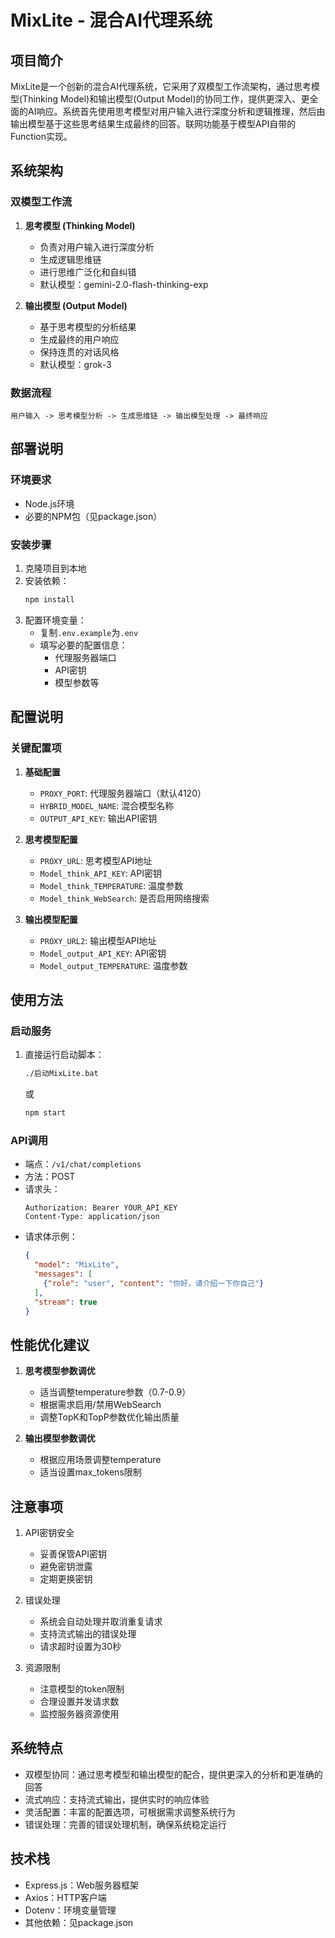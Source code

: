 # MixLite - 混合AI代理系统

## 项目简介

MixLite是一个创新的混合AI代理系统，它采用了双模型工作流架构，通过思考模型(Thinking Model)和输出模型(Output Model)的协同工作，提供更深入、更全面的AI响应。系统首先使用思考模型对用户输入进行深度分析和逻辑推理，然后由输出模型基于这些思考结果生成最终的回答。联网功能基于模型API自带的Function实现。

## 系统架构

### 双模型工作流

1. **思考模型 (Thinking Model)**
   - 负责对用户输入进行深度分析
   - 生成逻辑思维链
   - 进行思维广泛化和自纠错
   - 默认模型：gemini-2.0-flash-thinking-exp

2. **输出模型 (Output Model)**
   - 基于思考模型的分析结果
   - 生成最终的用户响应
   - 保持连贯的对话风格
   - 默认模型：grok-3

### 数据流程

```
用户输入 -> 思考模型分析 -> 生成思维链 -> 输出模型处理 -> 最终响应
```

## 部署说明

### 环境要求

- Node.js环境
- 必要的NPM包（见package.json）

### 安装步骤

1. 克隆项目到本地
2. 安装依赖：
   ```bash
   npm install
   ```
3. 配置环境变量：
   - 复制`.env.example`为`.env`
   - 填写必要的配置信息：
     - 代理服务器端口
     - API密钥
     - 模型参数等

## 配置说明

### 关键配置项

1. **基础配置**
   - `PROXY_PORT`: 代理服务器端口（默认4120）
   - `HYBRID_MODEL_NAME`: 混合模型名称
   - `OUTPUT_API_KEY`: 输出API密钥

2. **思考模型配置**
   - `PROXY_URL`: 思考模型API地址
   - `Model_think_API_KEY`: API密钥
   - `Model_think_TEMPERATURE`: 温度参数
   - `Model_think_WebSearch`: 是否启用网络搜索

3. **输出模型配置**
   - `PROXY_URL2`: 输出模型API地址
   - `Model_output_API_KEY`: API密钥
   - `Model_output_TEMPERATURE`: 温度参数

## 使用方法

### 启动服务

1. 直接运行启动脚本：
   ```bash
   ./启动MixLite.bat
   ```
   或
   ```bash
   npm start
   ```

### API调用

- 端点：`/v1/chat/completions`
- 方法：POST
- 请求头：
  ```
  Authorization: Bearer YOUR_API_KEY
  Content-Type: application/json
  ```
- 请求体示例：
  ```json
  {
    "model": "MixLite",
    "messages": [
      {"role": "user", "content": "你好，请介绍一下你自己"}
    ],
    "stream": true
  }
  ```

## 性能优化建议

1. **思考模型参数调优**
   - 适当调整temperature参数（0.7-0.9）
   - 根据需求启用/禁用WebSearch
   - 调整TopK和TopP参数优化输出质量

2. **输出模型参数调优**
   - 根据应用场景调整temperature
   - 适当设置max_tokens限制

## 注意事项

1. API密钥安全
   - 妥善保管API密钥
   - 避免密钥泄露
   - 定期更换密钥

2. 错误处理
   - 系统会自动处理并取消重复请求
   - 支持流式输出的错误处理
   - 请求超时设置为30秒

3. 资源限制
   - 注意模型的token限制
   - 合理设置并发请求数
   - 监控服务器资源使用

## 系统特点

- 双模型协同：通过思考模型和输出模型的配合，提供更深入的分析和更准确的回答
- 流式响应：支持流式输出，提供实时的响应体验
- 灵活配置：丰富的配置选项，可根据需求调整系统行为
- 错误处理：完善的错误处理机制，确保系统稳定运行

## 技术栈

- Express.js：Web服务器框架
- Axios：HTTP客户端
- Dotenv：环境变量管理
- 其他依赖：见package.json
